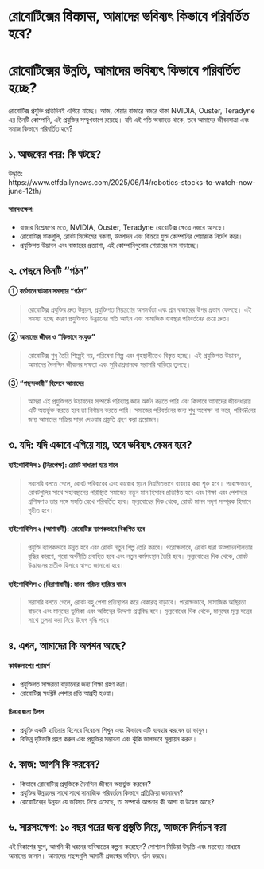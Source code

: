 # রোবোটিক্সের विकास, আমাদের ভবিষ্যৎ কিভাবে পরিবর্তিত হবে?

<h1>রোবোটিক্সের উন্নতি, আমাদের ভবিষ্যৎ কিভাবে পরিবর্তিত হচ্ছে?</h1>
<p>রোবোটিক্স প্রযুক্তি প্রতিদিনই এগিয়ে যাচ্ছে। আজ, শেয়ার বাজারে নজরে থাকা NVIDIA, Ouster, Teradyne এর তিনটি কোম্পানি, এই প্রযুক্তির সম্মুখভাগে রয়েছে। যদি এই গতি অব্যাহত থাকে, তবে আমাদের জীবনযাত্রা এবং সমাজ কিভাবে পরিবর্তিত হবে?</p>
<h2>১. আজকের খবর: কি ঘটছে?</h2>
<p>উদ্ধৃতি:<br />
https://www.etfdailynews.com/2025/06/14/robotics-stocks-to-watch-now-june-12th/</p>
<h4>সারসংক্ষেপ:</h4>
<ul>
<li>বাজার বিশ্লেষণের মতে, NVIDIA, Ouster, Teradyne রোবোটিক্স ক্ষেত্রে নজরে আসছে।</li>
<li>রোবোটিক্স স্টকগুলি, রোবট সিস্টেমের নকশা, উত্পাদন এবং বিক্রয়ে যুক্ত কোম্পানির শেয়ারকে নির্দেশ করে।</li>
<li>প্রযুক্তিগত উদ্ভাবন এবং বাজারের প্রত্যাশা, এই কোম্পানিগুলোর শেয়ারের দাম বাড়াচ্ছে।</li>
</ul>
<h2>২. পেছনে তিনটি “গঠন”</h2>
<h4>① বর্তমানে ঘটমান সমস্যার “গঠন”</h4>
<blockquote>
<p>রোবোটিক্স প্রযুক্তির দ্রুত উন্নয়ন, প্রযুক্তিগত নিয়ন্ত্রণের অসমর্থতা এবং শ্রম বাজারের উপর প্রভাব ফেলছে। এই সমস্যা হচ্ছে কারণ প্রযুক্তিগত উন্নয়নের গতি আইন এবং সামাজিক ব্যবস্থার পরিবর্তনের চেয়ে দ্রুত।</p>
</blockquote>
<h4>② আমাদের জীবন ও “কিভাবে সংযুক্ত”</h4>
<blockquote>
<p>রোবোটিক্স শুধু তৈরি শিল্পেই নয়, পরিষেবা শিল্প এবং গৃহস্থালীতেও বিস্তৃত হচ্ছে। এই প্রযুক্তিগত উদ্ভাবন, আমাদের দৈনন্দিন জীবনের দক্ষতা এবং সুবিধাপ্রদানকে সরাসরি বাড়িয়ে তুলছে।</p>
</blockquote>
<h4>③ “পছন্দকারী” হিসেবে আমাদের</h4>
<blockquote>
<p>আমরা এই প্রযুক্তিগত উদ্ভাবনের সম্পর্কে পরিব্যাপ্ত জ্ঞান অর্জন করতে পারি এবং কিভাবে আমাদের জীবনধারায় এটি অন্তর্ভুক্ত করতে হবে তা নির্বাচন করতে পারি। সমাজের পরিবর্তনের জন্য শুধু অপেক্ষা না করে, পরিবर्तনের জন্য আমাদের সক্রিয় সাড়া দেওয়ার প্রস্তুতি গ্রহণ করা প্রয়োজন।</p>
</blockquote>
<h2>৩. যদি: যদি এভাবে এগিয়ে যায়, তবে ভবিষ্যৎ কেমন হবে?</h2>
<h4>হাইপোথিসিস ১ (নিরপেক্ষ): রোবট সাধারণ হয়ে যাবে</h4>
<blockquote>
<p>সরাসরি বলতে গেলে, রোবট পরিবারের এবং কাজের স্থানে নিয়মিতভাবে ব্যবহার করা শুরু হবে। পরোক্ষভাবে, রোবটগুলির সাথে সহাবস্থানের পরিস্থিতি সমাজের নতুন মান হিসাবে প্রতিষ্ঠিত হবে এবং শিক্ষা এবং পেশাদার প্রশিক্ষণও তার সঙ্গে সঙ্গতি রেখে পরিবর্তিত হবে। মূল্যবোধের দিক থেকে, রোবট মানব সদৃশ সম্পূরক হিসাবে গৃহীত হবে।</p>
</blockquote>
<h4>হাইপোথিসিস ২ (আশাবাদী): রোবোটিক্স ব্যাপকভাবে বিকশিত হবে</h4>
<blockquote>
<p>প্রযুক্তি ব্যাপকভাবে উন্নত হবে এবং রোবট নতুন শিল্প তৈরি করবে। পরোক্ষভাবে, রোবট দ্বারা উত্পাদনশীলতার বৃদ্ধির কারণে, পুরো অর্থনীতি প্রবাহিত হবে এবং নতুন কর্মসংস্থান তৈরি হবে। মূল্যবোধের দিক থেকে, রোবট উদ্ভাবনের প্রতীক হিসাবে স্বাগত জানানো হবে।</p>
</blockquote>
<h4>হাইপোথিসিস ৩ (নিরাশাবাদী): মানব পরিচয় হারিয়ে যাবে</h4>
<blockquote>
<p>সরাসরি বলতে গেলে, রোবট বহু পেশা প্রতিস্থাপন করে বেকারত্ব বাড়াবে। পরোক্ষভাবে, সামাজিক অস্থিরতা বাড়বে এবং মানুষের ভূমিকা এবং অস্তিত্বের উদ্দেশ্য প্রশ্নবিদ্ধ হবে। মূল্যবোধের দিক থেকে, মানুষের মূল্য যন্ত্রের সাথে তুলনা করা নিয়ে উদ্বেগ বৃদ্ধি পাবে।</p>
</blockquote>
<h2>৪. এখন, আমাদের কি অপশন আছে?</h2>
<h4>কার্যকলাপের পরামর্শ</h4>
<ul>
<li>প্রযুক্তিগত সাক্ষরতা বাড়ানোর জন্য শিক্ষা গ্রহণ করা।</li>
<li>রোবোটিক্স সংশ্লিষ্ট পেশার প্রতি আগ্রহী হওয়া।</li>
</ul>
<h4>চিন্তার জন্য টিপস</h4>
<ul>
<li>প্রযুক্তি একটি হাতিয়ার হিসেবে বিবেচনা শিখুন এবং কিভাবে এটি ব্যবহার করবেন তা ভাবুন।</li>
<li>বিভিন্ন দৃষ্টিভঙ্গি গ্রহণ করুন এবং প্রযুক্তির সম্ভাবনা এবং ঝুঁকি ভালভাবে মূল্যায়ন করুন।</li>
</ul>
<h2>৫. কাজ: আপনি কি করবেন?</h2>
<ul>
<li>কিভাবে রোবোটিক্স প্রযুক্তিকে দৈনন্দিন জীবনে অন্তর্ভুক্ত করবেন?</li>
<li>প্রযুক্তির উন্নয়নের সাথে সাথে সামাজিক পরিবর্তনে কিভাবে প্রতিক্রিয়া জানাবেন?</li>
<li>রোবোটিক্সের উন্নয়ন যে ভবিষ্যৎ নিয়ে এসেছে, তা সম্পর্কে আপনার কী আশা বা উদ্বেগ আছে?</li>
</ul>
<h2>৬. সারসংক্ষেপ: ১০ বছর পরের জন্য প্রস্তুতি নিয়ে, আজকে নির্বাচন করা</h2>
<p>এই বিকাশের যুগে, আপনি কী ধরনের ভবিষ্যতের কল্পনা করেছেন? সোশ্যাল মিডিয়া উদ্ধৃতি এবং মন্তব্যের মাধ্যমে আমাদের জানান। আমাদের পছন্দগুলি আগামী প্রজন্মের ভবিষ্যৎ গঠন করবে।</p>


